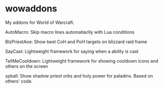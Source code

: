 wowaddons
=========

My addons for World of Warcraft.

AutoMacro: Skip macro lines automatiaclly with Lua conditions

BlzPriestAoe: Show best CoH and PoH targets on blizzard raid frame

SayCast: Lightweight framework for saying when a ability is cast

TellMeCooldown: Lightweight framework for showing cooldown icons and others on the screen

spball: Show shadow priest orbs and holy power for paladins. Based on others' code.

